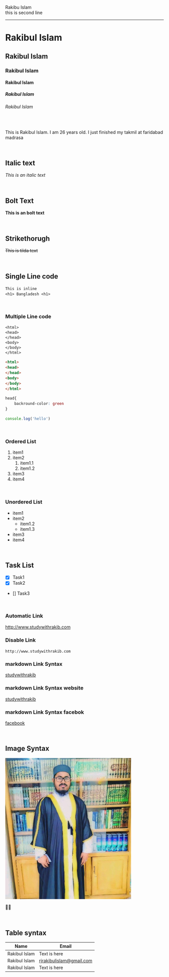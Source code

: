 <!-- markdown Tutorial -->
Rakibu Islam  
this is second line

---

# Rakibul Islam

## Rakibul Islam

### Rakibul Islam

#### Rakibul Islam

##### Rakibul Islam

###### Rakibul Islam

<br>

<p>This is Rakibul Islam. I am 26 years old.
I just finished my takmil at faridabad madrasa</p>

<br>  

## Italic text
_This is an italic text_

<br>  

## Bolt Text
__This is an bolt text__

<br>   

## Strikethorugh
~~This is tilda text~~

<br>

## Single Line code
`This is inline`  
`<h1> Bangladesh <h1>`  

<br>

### Multiple Line code
```
<html>
<head>
</head>
<body>
</body>
</html>
```

```html
<html>
<head>
</head>
<body>
</body>
</html>
```

```css
head{
    backround-color: green
}
```

```javascript
console.log('hello')
```

<br>  

### Ordered List
1. item1  
2. item2  
    1. item1.1  
    2. item1.2  
3. item3  
4. item4  

<br>

### Unordered List
- item1
- item2  
    - item1.2
    - item1.3
- item3
- item4

<br>

## Task List
- [x] Task1
- [x] Task2
- [] Task3

<br>

### Automatic Link
http://www.studywithrakib.com

### Disable Link
`http://www.studywithrakib.com`

### markdown Link Syntax
[studywithrakib](http://www.studywithrakib.com
)

### markdown Link Syntax website
[studywithrakib][websitelink]  

### markdown Link Syntax facebok
[facebook][facebook]

<br>

## Image Syntax
<!-- ![profile](./images/Rakib.jpg) -->
<img src=./images/Rakib.jpg width="400" 
title="Rakibul Islam"/>

🤲😀

<br>

## Table syntax
| Name | Email |
| ---- | ----|
| Rakibul Islam | Text is here |
| Rakibul Islam | rjrakibulislam@gmail.com |
| Rakibul Islam | Text is here |

<!-- all link is here -->
[websitelink]:http://www.studywithrakib.com

[facebook]:http://www.studywithrakib.com


